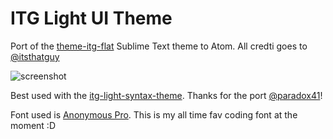 # ITG Light UI Theme

Port of the [theme-itg-flat](https://github.com/itsthatguy/theme-itg-flat) Sublime Text theme to Atom.
All credti goes to [@itsthatguy](https://github.com/itsthatguy)

![screenshot](http://i.imgur.com/VaNk8GP.png)

Best used with the [itg-light-syntax-theme](https://atom.io/packages/itg-light-syntax).
Thanks for the port [@paradox41](https://github.com/paradox41)!

Font used is [Anonymous Pro](http://www.marksimonson.com/fonts/view/anonymous-pro).
This is my all time fav coding font at the moment :D

